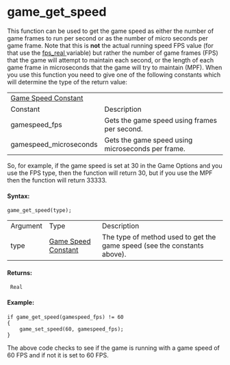 # game_get_speed

This function can be used to get the game speed as either the number of
game frames to run per second or as the number of micro seconds per game
frame. Note that this is **not** the actual running speed FPS value (for
that use the [ fps_real ](../Debugging/fps_real) variable) but
rather the number of game frames (FPS) that the game will attempt to
maintain each second, or the length of each game frame in microseconds
that the game will try to maintain (MPF). When you use this function you
need to give one of the following constants which will determine the
type of the return value:

|                                                                                                               |                                                   |
|---------------------------------------------------------------------------------------------------------------|---------------------------------------------------|
|  [Game Speed Constant](../../../../GameMaker_Language/GML_Reference/General_Game_Control/game_get_speed)  |                                                   |
| Constant                                                                                                      | Description                                       |
|  gamespeed_fps                                                                                                | Gets the game speed using frames per second.      |
|  gamespeed_microseconds                                                                                       | Gets the game speed using microseconds per frame. |

So, for example, if the game speed is set at 30 in the Game Options and
you use the FPS type, then the function will return 30, but if you use
the MPF then the function will return 33333.

#### Syntax:

``` gml
game_get_speed(type);
```

|          |                                                                                                               |                                                                          |
|----------|---------------------------------------------------------------------------------------------------------------|--------------------------------------------------------------------------|
| Argument | Type                                                                                                          | Description                                                              |
| type     |  [Game Speed Constant](../../../../GameMaker_Language/GML_Reference/General_Game_Control/game_get_speed)  | The type of method used to get the game speed (see the constants above). |

#### Returns:

``` gml
 Real
```

#### Example:

``` gml
if game_get_speed(gamespeed_fps) != 60
{
    game_set_speed(60, gamespeed_fps);
}
```

The above code checks to see if the game is running with a game speed of
60 FPS and if not it is set to 60 FPS.
